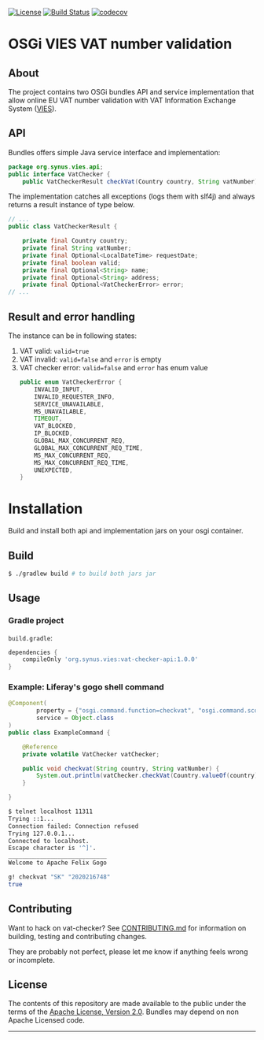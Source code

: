 [![License](https://img.shields.io/badge/License-Apache%202.0-blue.svg)](https://opensource.org/licenses/Apache-2.0) [![Build Status](https://travis-ci.org/synus-org/osgi-vat-checker.svg?branch=master)](https://travis-ci.org/synus-org/osgi-vat-checker)
[![codecov](https://codecov.io/gh/synus-org/osgi-vat-checker/branch/master/graph/badge.svg)](https://codecov.io/gh/synus-org/osgi-vat-checker)
# OSGi VIES VAT number validation
## About
The project contains two OSGi bundles API and service implementation that allow online EU VAT number validation with VAT Information Exchange System ([VIES][1]).

## API
Bundles offers simple Java service interface and implementation:
```java
package org.synus.vies.api;
public interface VatChecker {
    public VatCheckerResult checkVat(Country country, String vatNumber);
```
The implementation catches all exceptions (logs them with slf4j) and always returns a result instance of type below. 
```java
// ...
public class VatCheckerResult {

    private final Country country;
    private final String vatNumber;
    private final Optional<LocalDateTime> requestDate;
    private final boolean valid;
    private final Optional<String> name;
    private final Optional<String> address;
    private final Optional<VatCheckerError> error;
// ...
```

## Result and error handling
The instance can be in following states:
1. VAT valid: `valid=true`
1. VAT invalid: `valid=false` and `error` is empty
1. VAT checker error: `valid=false` and `error` has enum value 
    ```java
    public enum VatCheckerError {
        INVALID_INPUT,
        INVALID_REQUESTER_INFO,
        SERVICE_UNAVAILABLE,
        MS_UNAVAILABLE,
        TIMEOUT,
        VAT_BLOCKED,
        IP_BLOCKED,
        GLOBAL_MAX_CONCURRENT_REQ,
        GLOBAL_MAX_CONCURRENT_REQ_TIME,
        MS_MAX_CONCURRENT_REQ,
        MS_MAX_CONCURRENT_REQ_TIME,
        UNEXPECTED,
    }
    ```

# Installation
Build and install both api and implementation jars on your osgi container. 

## Build
```bash
$ ./gradlew build # to build both jars jar
```
## Usage
### Gradle project
`build.gradle`:
```gradle
dependencies {
    compileOnly 'org.synus.vies:vat-checker-api:1.0.0'
}
```
### Example: Liferay's gogo shell command
```java
@Component(
        property = {"osgi.command.function=checkvat", "osgi.command.scope=blade"},
        service = Object.class
)
public class ExampleCommand {

    @Reference
    private volatile VatChecker vatChecker;

    public void checkvat(String country, String vatNumber) {
        System.out.println(vatChecker.checkVat(Country.valueOf(country), vatNumber).isValid());
    }

}
```

```bash
$ telnet localhost 11311
Trying ::1...
Connection failed: Connection refused
Trying 127.0.0.1...
Connected to localhost.
Escape character is '^]'.
____________________________
Welcome to Apache Felix Gogo

g! checkvat "SK" "2020216748"
true
```

## Contributing

Want to hack on vat-checker? See [CONTRIBUTING.md](CONTRIBUTING.md) for information on building, testing and contributing changes. 

They are probably not perfect, please let me know if anything feels wrong or incomplete.

## License

The contents of this repository are made available to the public under the terms of the [Apache License, Version 2.0](https://www.apache.org/licenses/LICENSE-2.0).
Bundles may depend on non Apache Licensed code.

---
[1]:http://ec.europa.eu/taxation_customs/vies/
[2]:http://ec.europa.eu/taxation_customs/vies/technicalInformation.html
